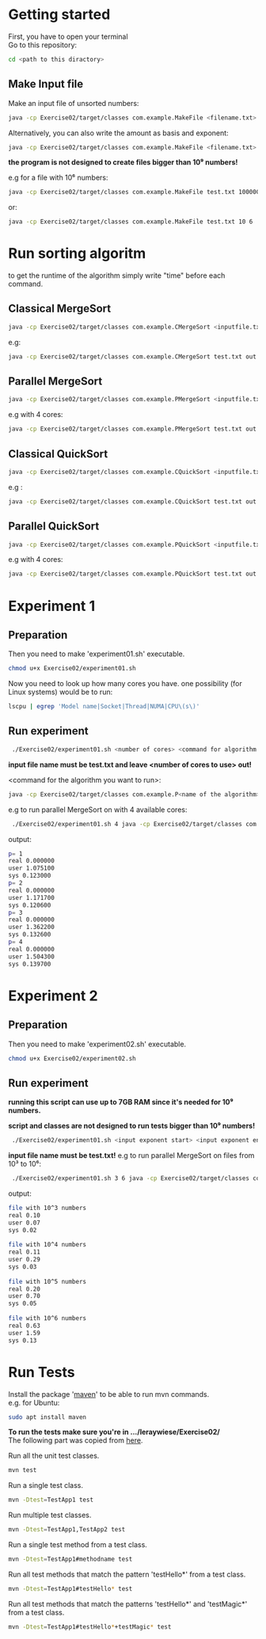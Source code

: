 # Getting started


First, you have to open your terminal\
Go to this repository:
```bash
cd <path to this diractory>
```

## Make Input file

Make an input file of unsorted numbers:
   
```bash
java -cp Exercise02/target/classes com.example.MakeFile <filename.txt> <amount of numbers>  
```
Alternatively, you can also write the amount as basis and exponent:
```bash
java -cp Exercise02/target/classes com.example.MakeFile <filename.txt> <amount basis> <amount exponent> 
```

**the program is not designed to create files bigger than 10⁹ numbers!**

e.g for a file with 10⁶ numbers:
```bash
java -cp Exercise02/target/classes com.example.MakeFile test.txt 1000000
 ```

 or:

 ```bash
java -cp Exercise02/target/classes com.example.MakeFile test.txt 10 6
 ```

# Run sorting algoritm

to get the runtime of the algorithm simply write "time" before each command.
## Classical MergeSort

```bash
java -cp Exercise02/target/classes com.example.CMergeSort <inputfile.txt> <ouputfile.txt>
```

e.g:

```bash
java -cp Exercise02/target/classes com.example.CMergeSort test.txt out.txt
```



## Parallel MergeSort

```bash
java -cp Exercise02/target/classes com.example.PMergeSort <inputfile.txt> <ouputfile.txt> <number of cores to use>
```

e.g with 4 cores:

```bash
java -cp Exercise02/target/classes com.example.PMergeSort test.txt out.txt 4
```



## Classical QuickSort

```bash
java -cp Exercise02/target/classes com.example.CQuickSort <inputfile.txt> <ouputfile.txt> 
```

e.g :

```bash
java -cp Exercise02/target/classes com.example.CQuickSort test.txt out.txt 
```



## Parallel QuickSort

```bash
java -cp Exercise02/target/classes com.example.PQuickSort <inputfile.txt> <ouputfile.txt> <number of cores to use>
```

e.g with 4 cores:

```bash
java -cp Exercise02/target/classes com.example.PQuickSort test.txt out.txt 4
```

# Experiment 1
## Preparation


Then you need to make 'experiment01.sh' executable.
```bash
chmod u+x Exercise02/experiment01.sh
```

Now you need to look up how many cores you have.
one possibility (for Linux systems) would be to run:
 ```bash
lscpu | egrep 'Model name|Socket|Thread|NUMA|CPU\(s\)'
```

## Run experiment

```bash
 ./Exercise02/experiment01.sh <number of cores> <command for algorithm you want to run> 
```
**input file name must be test.txt and leave \<number of cores to use\> out!**

\<command for the algorithm you want to run\>:
```bash
java -cp Exercise02/target/classes com.example.P<name of the algorithm> test.txt <ouputfile.txt>
```

e.g to run parallel MergeSort on with 4 available cores:
```bash
 ./Exercise02/experiment01.sh 4 java -cp Exercise02/target/classes com.example.PMergeSort test.txt out.txt
```
output:
```bash
p= 1
real 0.000000
user 1.075100
sys 0.123000
p= 2
real 0.000000
user 1.171700
sys 0.120600
p= 3
real 0.000000
user 1.362200
sys 0.132600
p= 4
real 0.000000
user 1.504300
sys 0.139700
```


# Experiment 2

## Preparation

Then you need to make 'experiment02.sh' executable.
```bash
chmod u+x Exercise02/experiment02.sh
```
## Run experiment

**running this script can use up to 7GB RAM since it's needed for 10⁹ numbers.**

**script and classes are not designed to run tests bigger than 10⁹ numbers!**

```bash
 ./Exercise02/experiment01.sh <input exponent start> <input exponent end> <command for algorithm you want to run> 
```

**input file name must be test.txt!**
e.g to run parallel MergeSort on files from 10³ to 10⁶:
```bash
 ./Exercise02/experiment01.sh 3 6 java -cp Exercise02/target/classes com.example.PMergeSort test.txt out.txt 4
```
output:
```bash
file with 10^3 numbers
real 0.10
user 0.07
sys 0.02
 
file with 10^4 numbers
real 0.11
user 0.29
sys 0.03
 
file with 10^5 numbers
real 0.20
user 0.70
sys 0.05
 
file with 10^6 numbers
real 0.63
user 1.59
sys 0.13
```



# Run Tests


Install the package '[maven](https://maven.apache.org/index.html)' to be able to run mvn commands.\
e.g. for Ubuntu:
```bash
sudo apt install maven
```

**To run the tests make sure you're in .../leraywiese/Exercise02/**\
The following part was copied from [here](https://mkyong.com/maven/how-to-run-unit-test-with-maven/).

Run all the unit test classes.
```bash
mvn test
```

 Run a single test class.
```bash
mvn -Dtest=TestApp1 test
```

Run multiple test classes.
```bash
mvn -Dtest=TestApp1,TestApp2 test
```

Run a single test method from a test class.
```bash
mvn -Dtest=TestApp1#methodname test
```

Run all test methods that match the pattern 'testHello*' from a test class.
```bash
mvn -Dtest=TestApp1#testHello* test
```

Run all test methods that match the patterns 'testHello*' and 'testMagic*' from a test class.
```bash
mvn -Dtest=TestApp1#testHello*+testMagic* test
```


